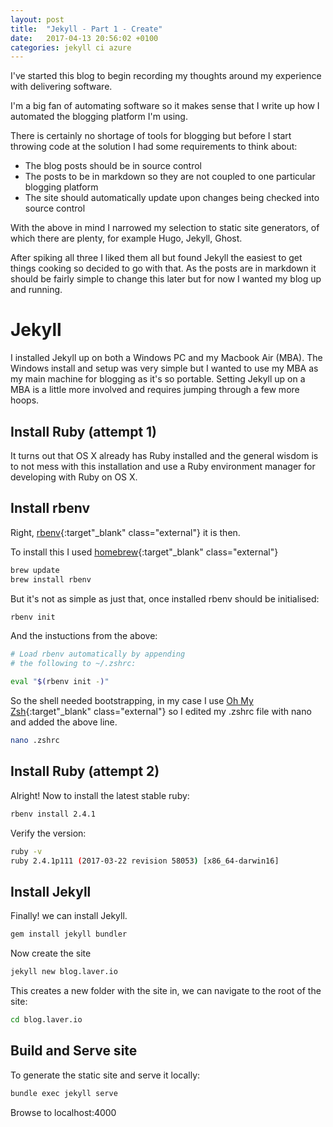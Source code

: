 ```yaml
---
layout: post
title:  "Jekyll - Part 1 - Create"
date:   2017-04-13 20:56:02 +0100
categories: jekyll ci azure
---
```


I've started this blog to begin recording my thoughts around my experience with delivering software.

I'm a big fan of automating software so it makes sense that I write up how I automated the blogging platform I'm using.

There is certainly no shortage of tools for blogging but before I start throwing code at the solution I had some requirements to think about:

- The blog posts should be in source control
- The posts to be in markdown so they are not coupled to one particular blogging platform
- The site should automatically update upon changes being checked into source control

With the above in mind I narrowed my selection to static site generators, of which there are plenty, for example Hugo, Jekyll, Ghost.

After spiking all three I liked them all but found Jekyll the easiest to get things cooking so decided to go with that. As the posts are in markdown it should be fairly simple to change this later but for now I wanted my blog up and running.

 # Jekyll

I installed Jekyll up on both a Windows PC and my Macbook Air (MBA). The Windows install and setup was very simple but I wanted to use my MBA as my main machine for blogging as it's so portable. Setting Jekyll up on a MBA is a little more involved and requires jumping through a few more hoops.

## Install Ruby (attempt 1)

It turns out that OS X already has Ruby installed and the general wisdom is to not mess with this installation and use a Ruby environment manager for developing with Ruby on OS X.

## Install rbenv

Right, [rbenv](https://github.com/rbenv/rbenv){:target"_blank" class="external"} it is then.

To install this I used [homebrew](https://brew.sh/){:target"_blank" class="external"} 

```bash
brew update
brew install rbenv
```

But it's not as simple as just that, once installed rbenv should be initialised:

```bash
rbenv init
```

And the instuctions from the above:

```bash
# Load rbenv automatically by appending
# the following to ~/.zshrc:

eval "$(rbenv init -)"
```

So the shell needed bootstrapping, in my case I use [Oh My Zsh](https://github.com/robbyrussell/oh-my-zsh){:target"_blank" class="external"} so I edited my .zshrc file with nano and added the above line.

```bash
nano .zshrc
```



## Install Ruby (attempt 2)

Alright! Now to install the latest stable ruby:

```bash
rbenv install 2.4.1
```

Verify the version:

```bash
ruby -v
ruby 2.4.1p111 (2017-03-22 revision 58053) [x86_64-darwin16]
```


## Install Jekyll 

Finally! we can install Jekyll.

```bash
gem install jekyll bundler
```

Now create the site

```bash
jekyll new blog.laver.io
```

This creates a new folder with the site in, we can navigate to the root of the site:

```bash
cd blog.laver.io
```

## Build and Serve site

To generate the static site and serve it locally:

```bash
bundle exec jekyll serve
```

Browse to localhost:4000


